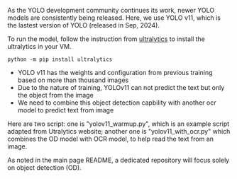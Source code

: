 As the YOLO development community continues its work, newer YOLO models are consistently being released. Here, we use YOLO v11, which is the lastest version of YOLO (released in Sep, 2024).

To run the model, follow the instruction from [ultralytics](https://github.com/ultralytics/ultralytics) to install the ultralytics in your VM.

```
python -m pip install ultralytics
```

- YOLO v11 has the weights and configuration from previous training based on more than thousand images
- Due to the nature of training, YOLOv11 can not predict the text but only the object from the image
- We need to combine this object detection capbility with another ocr model to predict text from image

Here are two script: one is "yolov11_warmup.py", which is an example script adapted from Utralytics website; another one is "yolov11_with_ocr.py" which combines the OD model with OCR model, to help read the text from an image.

As noted in the main page README, a dedicated repository will focus solely on object detection (OD).

